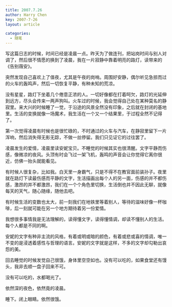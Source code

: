 ```yaml
---
title: 2007.7.26
author: Harry Chen
key: 2007-7-26
layout: article

categories:
  - 随笔
---
```


  写这篇日志的时候，时间已经是凌晨一点。昨天为了做连刊，把站岗时间与别人对调了，然后很不情愿的换到了凌晨，我在一片寂静中靠着明亮的路灯，读带来的《告别薇安》。

  突然发现自己喜欢上了值夜，尤其是午夜的岗哨。周围好安静，偶尔听见急掠而过的火车的轰鸣声，然后一切恢复平静，有种未知的荒凉。

  没有星星，路灯下坐着几个倦意正浓的人。一切好像都在打着呵欠，路灯的光延伸到远方，尽头会传来一两声狗叫。火车过的时候，我会觉得自己处在某种莫名的静寂里。来大兴的时候睡了一觉，于沿途的风景全然没有印象，之后就在封闭的基地里。生活的变换就像一场魔术，我生活在一个又一个结果里，于过程全然不记得了。

  第一次觉得凌晨有时候也是很忙碌的，不时通过的火车与汽车，在静寂里留下一片浑响，然后消失得无影无踪，不做一丝停留。我们只见证它的过往罢了。

  凌晨发生的爱情，凌晨里读安妮宝贝。不睡觉的时候其实也很清醒。文字平静而伤感，像微凉的夜风。头顶有时会飞过一架飞机，轰鸣的声音会让你觉得它离你很近，仿佛一抬头就能看见。

  有时候人很复杂，比如我。白天里一身霸气，只是不得不在教官面前装孙子。夜里就在路灯下读最伤感而平静的文字，生活描画出每个人的另一面，伤感的并不都伤感，激昂的并不都激昂，我们在一个个角色里切换，生活倒也并不因此无聊，就像每天的天气，随心随缘，随他去吧。

  有时候生活的变数也太大，前一刻我们在地铁里等着别人，等待的滋味好像一杯咖啡，后一刻就可能在另一个地方期待着另一份爱情。

  我想很多事情我是无法理解的，读得懂文字，读得懂情调，却读不懂别人的生活。每个人都是不同的啊。

  安妮的文字有种非主流的风格，有着或明或暗的颜色，有着或悲或喜的情调，唯一不变的是浸透着感性与哲理的语言。安妮的文字就是这样，不多的文字却勾勒出哀怨的美。

  回去睡觉的时候发觉自己很饿，身体里空空如也。没有可以吃的，如果食堂还有馒头，我非去顺一盘子回来不可。

  没有可以吃的，水都喝光了。

  依然深的夜色，依然竟的凌晨。

  睡下。闭上眼睛。依然很饿。
